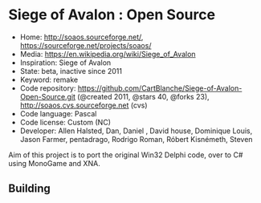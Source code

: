 # Siege of Avalon : Open Source

- Home: http://soaos.sourceforge.net/, https://sourceforge.net/projects/soaos/
- Media: https://en.wikipedia.org/wiki/Siege_of_Avalon
- Inspiration: Siege of Avalon
- State: beta, inactive since 2011
- Keyword: remake
- Code repository: https://github.com/CartBlanche/Siege-of-Avalon-Open-Source.git (@created 2011, @stars 40, @forks 23), http://soaos.cvs.sourceforge.net (cvs)
- Code language: Pascal
- Code license: Custom (NC)
- Developer: Allen Halsted, Dan, Daniel <Vampo Rainze>, David house, Dominique Louis, Jason Farmer, pentadrago, Rodrigo Roman, Róbert Kisnémeth, Steven

Aim of this project is to port the original Win32 Delphi code, over to C# using MonoGame and XNA.

## Building
